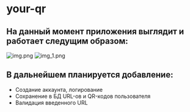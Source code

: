 # your-qr

## На данный момент приложения выглядит и работает следущим образом:
![img.png](img.png)
![img_1.png](img_1.png)

## В дальнейшем планируется добавление:
 - Создание аккаунта, логирование
 - Сохранение в БД URL-ов и QR-кодов пользователя
 - Валидация введенного URL